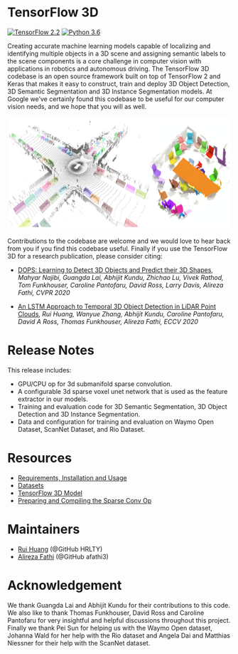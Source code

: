# TensorFlow 3D
[![TensorFlow 2.2](https://img.shields.io/badge/TensorFlow-2.2-FF6F00?logo=tensorflow)](https://github.com/tensorflow/tensorflow/releases/tag/v2.2.0)
[![Python 3.6](https://img.shields.io/badge/Python-3.6-3776AB)](https://www.python.org/downloads/release/python-360/)

Creating accurate machine learning models capable of localizing and identifying
multiple objects in a 3D scene and assigning semantic labels to the scene components is a core challenge in computer vision with applications in robotics and autonomous driving. The TensorFlow 3D codebase is an open source framework built on top of TensorFlow 2 and Keras that makes it easy to construct, train and deploy 3D Object Detection, 3D Semantic Segmentation and 3D Instance Segmentation models. At Google we’ve certainly found this codebase to be useful for our computer vision needs, and we hope that you will as well.

<p align="center"><img src="doc/img/tf3d.png" width=676 height=254></p>

Contributions to the codebase are welcome and we would love to hear back from
you if you find this codebase useful. Finally if you use the TensorFlow 3D for a research publication, please consider citing:

* <a href='https://arxiv.org/abs/2004.01170' target='_blank'>DOPS: Learning to Detect 3D Objects and Predict their 3D Shapes</a>,
<em>Mahyar Najibi, Guangda Lai, Abhijit Kundu, Zhichao Lu, Vivek Rathod, Tom Funkhouser, Caroline Pantofaru, David Ross, Larry Davis, Alireza Fathi, CVPR 2020</em>

* <a href='https://arxiv.org/abs/2007.12392' target='_blank'>An LSTM Approach to Temporal 3D Object Detection in LiDAR Point Clouds</a>, <em>Rui Huang, Wanyue Zhang, Abhijit Kundu, Caroline Pantofaru, David A Ross, Thomas Funkhouser, Alireza Fathi, ECCV 2020</em>

# Release Notes

This release includes:

* GPU/CPU op for 3d submanifold sparse convolution.
* A configurable 3d sparse voxel unet network that is used as the feature extractor in our models.
* Training and evaluation code for 3D Semantic Segmentation, 3D Object Detection and 3D Instance Segmentation.
* Data and configuration for training and evaluation on Waymo Open Dataset, ScanNet Dataset, and Rio Dataset.

# Resources

* <a href='doc/setup.md' target='_blank'>Requirements, Installation and Usage</a>
* <a href='doc/tf3d_datasets.md' target='_blank'>Datasets</a>
* <a href='doc/models.md' target='_blank'>TensorFlow 3D Model</a>
* <a href='ops/README.md' target='_blank'>Preparing and Compiling the Sparse Conv Op</a>

# Maintainers

* <a href='https://sites.google.com/corp/view/ruihuang/home' target='_blank'>Rui Huang</a> (@GitHub HRLTY)
* <a href='https://www.alirezafathi.org/' target='_blank'>Alireza Fathi</a> (@GitHub afathi3)

# Acknowledgement

We thank Guangda Lai and Abhijit Kundu for their contributions to this code. We also like to thank Thomas Funkhouser, David Ross and Caroline Pantofaru for very insightful and helpful discussions throughout this project. Finally we thank Pei Sun for helping us with the Waymo Open dataset, Johanna Wald for her help with the Rio dataset and Angela Dai and Matthias Niessner for their help with the ScanNet dataset.

